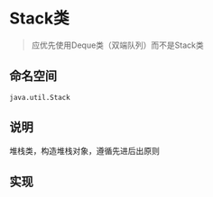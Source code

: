 # Stack类

> 应优先使用Deque类（双端队列）而不是Stack类

##  命名空间

`java.util.Stack`

## 说明

堆栈类，构造堆栈对象，遵循先进后出原则

## 实现


